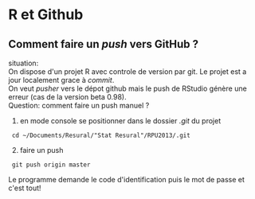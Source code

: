 R et Github
============

Comment faire un *push* vers GitHub ?
-------------------------------------
situation:  
On dispose d'un projet R avec controle de version par git. Le projet est a jour localement grace à *commit*.   
On veut *pusher* vers le dépot github mais le push de RStudio génère une erreur (cas de la version beta 0.98).  
Question: comment faire un push manuel ?

1. en mode console se positionner dans le dossier *.git* du projet

```{}
 cd ~/Documents/Resural/"Stat Resural"/RPU2013/.git
```

2. faire un push

```{}
 git push origin master
```

Le programme demande le code d'identification puis le mot de passe et c'est tout!

